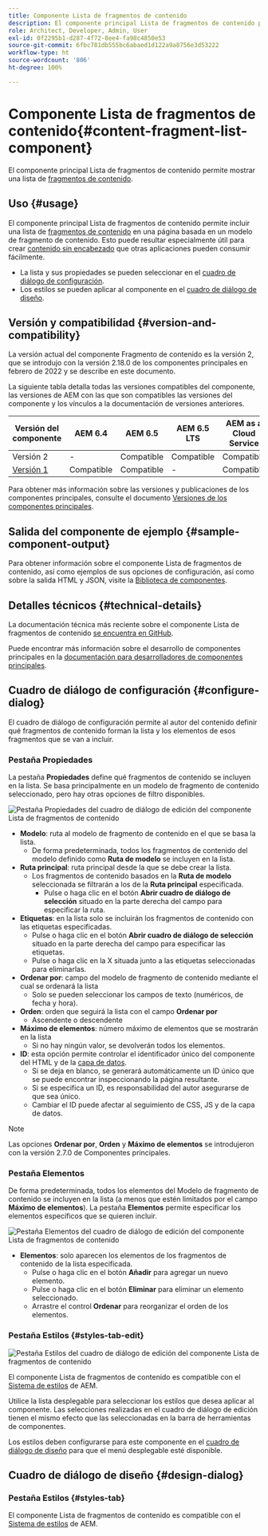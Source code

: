 ```yaml
---
title: Componente Lista de fragmentos de contenido
description: El componente principal Lista de fragmentos de contenido permite mostrar una lista de fragmentos de contenido.
role: Architect, Developer, Admin, User
exl-id: 0f2295b1-d287-4f72-8ee4-fa98c4850e53
source-git-commit: 6fbc781db555bc6abaed1d122a9a8756e3d53222
workflow-type: ht
source-wordcount: '806'
ht-degree: 100%

---
```


# Componente Lista de fragmentos de contenido{#content-fragment-list-component}

El componente principal Lista de fragmentos de contenido permite mostrar una lista de [fragmentos de contenido](https://experienceleague.adobe.com/docs/experience-manager-cloud-service/assets/content-fragments/content-fragments.html?lang=es).

## Uso {#usage}

El componente principal Lista de fragmentos de contenido permite incluir una lista de [fragmentos de contenido](https://experienceleague.adobe.com/docs/experience-manager-cloud-service/assets/content-fragments/content-fragments.html?lang=es) en una página basada en un modelo de fragmento de contenido. Esto puede resultar especialmente útil para crear [contenido sin encabezado](https://helpx.adobe.com/es/experience-manager/6-5/sites/developing/user-guide.html?topic=/experience-manager/6-5/sites/developing/morehelp/headless.ug.js) que otras aplicaciones pueden consumir fácilmente.

* La lista y sus propiedades se pueden seleccionar en el [cuadro de diálogo de configuración](#configure-dialog).
* Los estilos se pueden aplicar al componente en el [cuadro de diálogo de diseño](#design-dialog).

## Versión y compatibilidad {#version-and-compatibility}

La versión actual del componente Fragmento de contenido es la versión 2, que se introdujo con la versión 2.18.0 de los componentes principales en febrero de 2022 y se describe en este documento.

La siguiente tabla detalla todas las versiones compatibles del componente, las versiones de AEM con las que son compatibles las versiones del componente y los vínculos a la documentación de versiones anteriores.

| Versión del componente | AEM 6.4 | AEM 6.5 | AEM 6.5 LTS | AEM as a Cloud Service |
|---|----|---|---|---|
| Versión 2 | - | Compatible | Compatible | Compatible |
| [Versión 1](v1/content-fragment-list.md) | Compatible | Compatible | - | Compatible |

Para obtener más información sobre las versiones y publicaciones de los componentes principales, consulte el documento [Versiones de los componentes principales](/help/versions.md).

## Salida del componente de ejemplo {#sample-component-output}

Para obtener información sobre el componente Lista de fragmentos de contenido, así como ejemplos de sus opciones de configuración, así como sobre la salida HTML y JSON, visite la [Biblioteca de componentes](https://adobe.com/go/aem_cmp_library_cflist_es).

## Detalles técnicos {#technical-details}

La documentación técnica más reciente sobre el componente Lista de fragmentos de contenido [se encuentra en GitHub](https://adobe.com/go/aem_cmp_tech_cflist_v1_es).

Puede encontrar más información sobre el desarrollo de componentes principales en la [documentación para desarrolladores de componentes principales](/help/developing/overview.md).

## Cuadro de diálogo de configuración {#configure-dialog}

El cuadro de diálogo de configuración permite al autor del contenido definir qué fragmentos de contenido forman la lista y los elementos de esos fragmentos que se van a incluir.

### Pestaña Propiedades

La pestaña **Propiedades** define qué fragmentos de contenido se incluyen en la lista. Se basa principalmente en un modelo de fragmento de contenido seleccionado, pero hay otras opciones de filtro disponibles.

![Pestaña Propiedades del cuadro de diálogo de edición del componente Lista de fragmentos de contenido](/help/assets/content-fragment-list-properties.png)

* **Modelo**: ruta al modelo de fragmento de contenido en el que se basa la lista.
   * De forma predeterminada, todos los fragmentos de contenido del modelo definido como **Ruta de modelo** se incluyen en la lista.
* **Ruta principal**: ruta principal desde la que se debe crear la lista.
   * Los fragmentos de contenido basados en la **Ruta de modelo** seleccionada se filtrarán a los de la **Ruta principal** especificada.
      * Pulse o haga clic en el botón **Abrir cuadro de diálogo de selección** situado en la parte derecha del campo para especificar la ruta.
* **Etiquetas**: en la lista solo se incluirán los fragmentos de contenido con las etiquetas especificadas.
   * Pulse o haga clic en el botón **Abrir cuadro de diálogo de selección** situado en la parte derecha del campo para especificar las etiquetas.
   * Pulse o haga clic en la X situada junto a las etiquetas seleccionadas para eliminarlas.
* **Ordenar por**: campo del modelo de fragmento de contenido mediante el cual se ordenará la lista
   * Solo se pueden seleccionar los campos de texto (numéricos, de fecha y hora).
* **Orden**: orden que seguirá la lista con el campo **Ordenar por**
   * Ascendente o descendente
* **Máximo de elementos**: número máximo de elementos que se mostrarán en la lista
   * Si no hay ningún valor, se devolverán todos los elementos.
* **ID**: esta opción permite controlar el identificador único del componente del HTML y de la [capa de datos](/help/developing/data-layer/overview.md).
   * Si se deja en blanco, se generará automáticamente un ID único que se puede encontrar inspeccionando la página resultante.
   * Si se especifica un ID, es responsabilidad del autor asegurarse de que sea único.
   * Cambiar el ID puede afectar al seguimiento de CSS, JS y de la capa de datos.

>[!NOTE]
>Las opciones **Ordenar por**, **Orden** y **Máximo de elementos** se introdujeron con la versión 2.7.0 de Componentes principales.

### Pestaña Elementos

De forma predeterminada, todos los elementos del Modelo de fragmento de contenido se incluyen en la lista (a menos que estén limitados por el campo **Máximo de elementos**). La pestaña **Elementos** permite especificar los elementos específicos que se quieren incluir.

![Pestaña Elementos del cuadro de diálogo de edición del componente Lista de fragmentos de contenido](/help/assets/content-fragment-list-elements.png)

* **Elementos**: solo aparecen los elementos de los fragmentos de contenido de la lista especificada.
   * Pulse o haga clic en el botón **Añadir** para agregar un nuevo elemento.
   * Pulse o haga clic en el botón **Eliminar** para eliminar un elemento seleccionado.
   * Arrastre el control **Ordenar** para reorganizar el orden de los elementos.

### Pestaña Estilos {#styles-tab-edit}

![Pestaña Estilos del cuadro de diálogo de edición del componente Lista de fragmentos de contenido](/help/assets/content-fragment-list-styles.png)

El componente Lista de fragmentos de contenido es compatible con el [Sistema de estilos](/help/get-started/authoring.md#component-styling) de AEM.

Utilice la lista desplegable para seleccionar los estilos que desea aplicar al componente. Las selecciones realizadas en el cuadro de diálogo de edición tienen el mismo efecto que las seleccionadas en la barra de herramientas de componentes.

Los estilos deben configurarse para este componente en el [cuadro de diálogo de diseño](#design-dialog) para que el menú desplegable esté disponible.

## Cuadro de diálogo de diseño {#design-dialog}

### Pestaña Estilos {#styles-tab}

El componente Lista de fragmentos de contenido es compatible con el [Sistema de estilos](/help/get-started/authoring.md#component-styling) de AEM.
